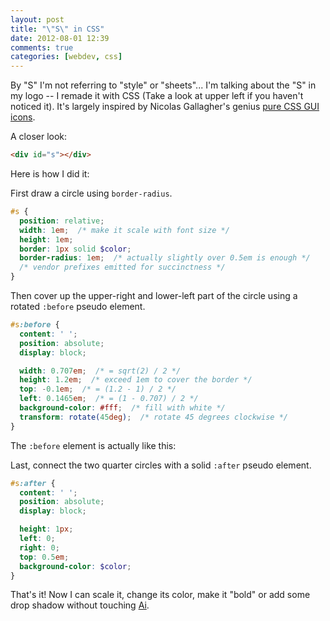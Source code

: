 ```yaml
---
layout: post
title: "\"S\" in CSS"
date: 2012-08-01 12:39
comments: true
categories: [webdev, css]
---
```


By "S" I'm not referring to "style" or "sheets"... I'm talking about the "S" in my logo -- I remade it with CSS (Take a look at upper left if you haven't noticed it). It's largely inspired by Nicolas Gallagher's genius [pure CSS GUI icons](http://nicolasgallagher.com/pure-css-gui-icons/).

A closer look:

<div id="s-demo" class="logo"></div>

``` html It's one HTML element!
<div id="s"></div>
```

<!-- more -->

Here is how I did it:

First draw a circle using `border-radius`.

<div id="s-demo-1"></div>

``` scss Base circle
#s {
  position: relative;
  width: 1em;  /* make it scale with font size */
  height: 1em;
  border: 1px solid $color;
  border-radius: 1em;  /* actually slightly over 0.5em is enough */
  /* vendor prefixes emitted for succinctness */
}
```

Then cover up the upper-right and lower-left part of the circle using a rotated `:before` pseudo element.

<div id="s-demo-2"></div>

``` scss :before cover up
#s:before {
  content: ' ';
  position: absolute;
  display: block;

  width: 0.707em;  /* = sqrt(2) / 2 */
  height: 1.2em;  /* exceed 1em to cover the border */
  top: -0.1em;  /* = (1.2 - 1) / 2 */
  left: 0.1465em;  /* = (1 - 0.707) / 2 */
  background-color: #fff;  /* fill with white */
  transform: rotate(45deg);  /* rotate 45 degrees clockwise */
}
```

The `:before` element is actually like this:

<div id="s-demo-2-2"></div>

Last, connect the two quarter circles with a solid `:after` pseudo element.

<div id="s-demo-3"></div>

``` scss :after horizontal line
#s:after {
  content: ' ';
  position: absolute;
  display: block;

  height: 1px;
  left: 0;
  right: 0;
  top: 0.5em;
  background-color: $color;
}
```

That's it! Now I can <span id="s-scale">scale it</span>, <span id="s-color">change its color</span>, <span id="s-bold">make it "bold"</span> or <span id="s-shadow">add some drop shadow</span> without touching [Ai](http://www.adobe.com/products/illustrator.html).
